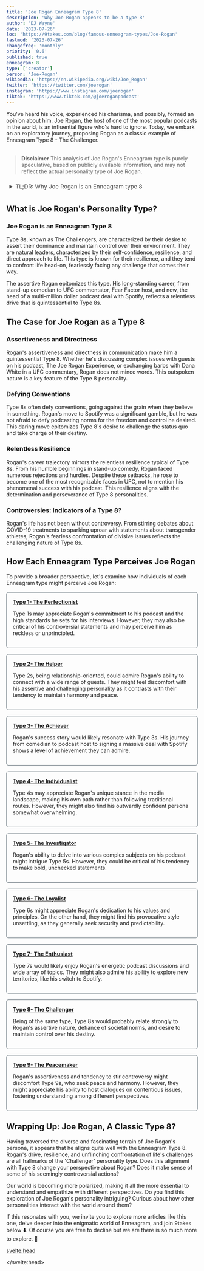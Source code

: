 ```yaml
---
title: 'Joe Rogan Enneagram Type 8'
description: 'Why Joe Rogan appears to be a type 8'
author: 'DJ Wayne'
date: '2023-07-26'
loc: 'https://9takes.com/blog/famous-enneagram-types/Joe-Rogan'
lastmod: '2023-07-26'
changefreq: 'monthly'
priority: '0.6'
published: true
enneagram: 8
type: ['creator']
person: 'Joe-Rogan'
wikipedia: 'https://en.wikipedia.org/wiki/Joe_Rogan'
twitter: 'https://twitter.com/joerogan'
instagram: 'https://www.instagram.com/joerogan'
tiktok: 'https://www.tiktok.com/@joeroganpodcast'
---
```


<!-- notes: bring up wife, podcast, net worth, height, age, spotify, fear factor, ufc, dana white, "joe rogan with family" -->

<script>
	import  PopCard  from "../../../lib/components/atoms/PopCard.svelte";
</script>

<p class="firstLetter">You've heard his voice, experienced his charisma, and possibly, formed an opinion about him. Joe Rogan, the host of one of the most popular podcasts in the world, is an influential figure who's hard to ignore. Today, we embark on an exploratory journey, proposing Rogan as a classic example of Enneagram Type 8 - The Challenger.</p>

<div
	style="display: flex;
    justify-content: center;
    margin: 1rem 0;
	"
>
	<PopCard
		image={`/types/8s/${'Joe-Rogan'}.webp`}
		showIcon={false}
		displayText="Joe Rogan"
		subtext=""
	/>
</div>

> **Disclaimer** This analysis of Joe Rogan's Enneagram type is purely speculative, based on publicly available information, and may not reflect the actual personality type of Joe Rogan.

<details>
<summary class="accordion">TL;DR: Why Joe Rogan is an Enneagram type 8 </summary>
<div class="panel">
<ul>
<li><b>Fearless Challenger -</b> Joe Rogan, known for his wildly popular podcast, The Joe Rogan Experience, exemplifies an Enneagram Type 8, the Challenger. His assertive communication style, willingness to confront complex issues, and daring choices, like his move to Spotify, showcase his desire to assert dominance and maintain control - classic traits of Type 8.
</li>
<li><b>Unyielding Resilience -</b> Behind the scenes, Rogan embodies the relentless resilience typical of Type 8s. From his early stand-up comedy days through numerous rejections to the top of podcasting fame, his unwavering determination and persistent resilience illustrate the perseverance of this personality type.
</li>
<li><b>Fearless Confrontation -</b> Rogan's life has its share of controversy, from sparking debates about COVID-19 treatments to statements about transgender athletes. These fearless confrontations with divisive issues reflect Type 8's childhood wounds, stemming from a fear of being controlled or harmed by others. This insight into Rogan's actions may help us empathize with his controversial stance.
</li>
<li><b>Desire for Control -</b> Rogan's actions can be traced back to the core motivation of Enneagram Type 8 - a desire for control and self-reliance. His trajectory from UFC commentator to his gamble with Spotify reflects a drive for personal autonomy and control over his destiny, quintessential Type 8 traits.
</li>
</ul>
  </div>
</details>

## What is Joe Rogan's Personality Type?

### Joe Rogan is an Enneagram Type 8

Type 8s, known as The Challengers, are characterized by their desire to assert their dominance and maintain control over their environment. They are natural leaders, characterized by their self-confidence, resilience, and direct approach to life. This type is known for their resilience, and they tend to confront life head-on, fearlessly facing any challenge that comes their way.

The assertive Rogan epitomizes this type. His long-standing career, from stand-up comedian to UFC commentator, Fear Factor host, and now, the head of a multi-million dollar podcast deal with Spotify, reflects a relentless drive that is quintessential to Type 8s.

## The Case for Joe Rogan as a Type 8

### Assertiveness and Directness

Rogan's assertiveness and directness in communication make him a quintessential Type 8. Whether he's discussing complex issues with guests on his podcast, The Joe Rogan Experience, or exchanging barbs with Dana White in a UFC commentary, Rogan does not mince words. This outspoken nature is a key feature of the Type 8 personality.

### Defying Conventions

Type 8s often defy conventions, going against the grain when they believe in something. Rogan's move to Spotify was a significant gamble, but he was not afraid to defy podcasting norms for the freedom and control he desired. This daring move epitomizes Type 8's desire to challenge the status quo and take charge of their destiny.

### Relentless Resilience

Rogan's career trajectory mirrors the relentless resilience typical of Type 8s. From his humble beginnings in stand-up comedy, Rogan faced numerous rejections and hurdles. Despite these setbacks, he rose to become one of the most recognizable faces in UFC, not to mention his phenomenal success with his podcast. This resilience aligns with the determination and perseverance of Type 8 personalities.

### Controversies: Indicators of a Type 8?

Rogan's life has not been without controversy. From stirring debates about COVID-19 treatments to sparking uproar with statements about transgender athletes, Rogan's fearless confrontation of divisive issues reflects the challenging nature of Type 8s.

## How Each Enneagram Type Perceives Joe Rogan

To provide a broader perspective, let's examine how individuals of each Enneagram type might perceive Joe Rogan:

<article>
	<a href="/blog/enneagram/enneagram-type-1"><b>Type 1- The Perfectionist</b></a>
  <p>Type 1s may appreciate Rogan's commitment to his podcast and the high standards he sets for his interviews. However, they may also be critical of his controversial statements and may perceive him as reckless or unprincipled.</p>
</article>
<article>
	<a href="/blog/enneagram/enneagram-type-2"><b>Type 2- The Helper</b></a>
  <p>Type 2s, being relationship-oriented, could admire Rogan's ability to connect with a wide range of guests. They might feel discomfort with his assertive and challenging personality as it contrasts with their tendency to maintain harmony and peace.</p>
</article>
<article>
	<a href="/blog/enneagram/enneagram-type-3"><b>Type 3- The Achiever</b></a>
  <p>Rogan's success story would likely resonate with Type 3s. His journey from comedian to podcast host to signing a massive deal with Spotify shows a level of achievement they can admire.</p>
</article>
<article>
	<a href="/blog/enneagram/enneagram-type-4"><b>Type 4- The Individualist</b></a>
  <p>Type 4s may appreciate Rogan's unique stance in the media landscape, making his own path rather than following traditional routes. However, they might also find his outwardly confident persona somewhat overwhelming.</p>
</article>
<article>
	<a href="/blog/enneagram/enneagram-type-5"><b>Type 5- The Investigator</b></a>
  <p>Rogan's ability to delve into various complex subjects on his podcast might intrigue Type 5s. However, they could be critical of his tendency to make bold, unchecked statements.</p>
</article>
<article>
	<a href="/blog/enneagram/enneagram-type-6"><b>Type 6- The Loyalist</b></a>
  <p>Type 6s might appreciate Rogan's dedication to his values and principles. On the other hand, they might find his provocative style unsettling, as they generally seek security and predictability.</p>
</article>
<article>
	<a href="/blog/enneagram/enneagram-type-7"><b>Type 7- The Enthusiast</b></a>
	<p>Type 7s would likely enjoy Rogan's energetic podcast discussions and wide array of topics. They might also admire his ability to explore new territories, like his switch to Spotify.</p>
</article>
<article>
	<a href="/blog/enneagram/enneagram-type-8"><b>Type 8- The Challenger</b></a>
	<p>Being of the same type, Type 8s would probably relate strongly to Rogan's assertive nature, defiance of societal norms, and desire to maintain control over his destiny.</p>
</article>
<article>
	<a href="/blog/enneagram/enneagram-type-9"><b>Type 9- The Peacemaker</b></a>
	<p>Rogan's assertiveness and tendency to stir controversy might discomfort Type 9s, who seek peace and harmony. However, they might appreciate his ability to host dialogues on contentious issues, fostering understanding among different perspectives.</p>
</article>

## Wrapping Up: Joe Rogan, A Classic Type 8?

Having traversed the diverse and fascinating terrain of Joe Rogan's persona, it appears that he aligns quite well with the Enneagram Type 8. Rogan's drive, resilience, and unflinching confrontation of life's challenges are all hallmarks of the 'Challenger' personality type. Does this alignment with Type 8 change your perspective about Rogan? Does it make sense of some of his seemingly controversial actions?

Our world is becoming more polarized, making it all the more essential to understand and empathize with different perspectives. Do you find this exploration of Joe Rogan's personality intriguing? Curious about how other personalities interact with the world around them?

If this resonates with you, we invite you to explore more articles like this one, delve deeper into the enigmatic world of Enneagram, and join 9takes below ⬇️. Of course you are free to decline but we are there is so much more to explore. 🚀

<svelte:head>

<script type="application/ld+json">
	{
  "@context": "http://schema.org",
  "@graph": [
    {
      "@type": "Article",
      "articleBody": "This article delves into Joe Rogan's personality traits through the lens of the Enneagram Type 8. It examines various facets of Joe's life, career, and perspectives that exemplify Type 8 traits. The key points discuss Joe's assertive and bold nature, his inner world, a prominent controversy, and his core motivations.",
      "creator" : ["DJ Wayne"],
      "author": {
        "@type": "Person",
        "name": "DJ Wayne",
        "sameAs": ["https://www.instagram.com/djwayne3/", "https://www.youtube.com/@djwayne3", "https://www.linkedin.com/in/davidtwayne/", "https://twitter.com/djwayne3"
        ]
      },
      "dateModified": {
        "@type": "Date",
        "@value": "2023-07-26"
      },
      "datePublished": {
        "@type": "Date",
        "@value": "2023-07-26"
      },
      "description": "This blog post explores why Joe Rogan might be an Enneagram Type 8. It discusses his personality traits, his daily routine, a significant controversy, and how all these aspects connect to the core attributes of a Type 8.",
      "headline": "Understanding Joe Rogan: A Deep Dive Into His Enneagram Type 8 Personality",
      "image": {
        "@type": "ImageObject",
        "height": 900,
        "url": "https://9takes.com/types/8s/Joe-Rogan.webp",
        "width": 900
      },
      "mainEntityOfPage": {
        "@id": "https://9takes.com/blog/famous-enneagram-types/Joe-Rogan",
        "@type": "WebPage"
      },
      "mentions": {
        "@type": "Person",
        "name": "Joe Rogan",
        "sameAs": ["https://en.wikipedia.org/wiki/Joe_Rogan", "https://twitter.com/joerogan", "https://www.instagram.com/joerogan/", "https://open.spotify.com/show/4rOoJ6Egrf8K2IrywzwOMk"]
      },
      "publisher": {
        "@type": "Organization",
        "sameAs": ["https://www.instagram.com/9takesdotcom/", "https://twitter.com/9takesdotcom"],
        "logo": {
          "@type": "ImageObject",
          "url": "https://9takes.com/brand/darkRubix.png"
        },
        "name": "9takes"
      }
    },
    {
      "@type": "FAQPage",
      "mainEntity": [
        {
          "@type": "Question",
          "acceptedAnswer": {
            "@type": "Answer",
            "text": "Joe Rogan exemplifies many characteristics of Enneagram Type 8 personalities. His boldness, assertiveness, desire for control and influence, and tendency to challenge societal norms are all traits typically associated with this Enneagram type."
          },
          "name": "Why is Joe Rogan considered an Enneagram Type 8?"
        },
        {
          "@type": "Question",
          "acceptedAnswer": {
            "@type": "Answer",
            "text": "Rogan's unfiltered podcast discussions, willingness to engage with diverse perspectives, and his ability to push back against conventional wisdom are all indicative of his Type 8 personality. His move to Spotify also demonstrates a desire to control his own destiny, a common trait of Type 8s."
          },
          "name": "What are some examples of Joe Rogan's Type 8 characteristics?"
        },
		{
          "@type": "Question",
          "acceptedAnswer": {
            "@type": "Answer",
            "text": "Joe Rogan is known for his assertive, bold, and sometimes controversial nature. He is unafraid to confront issues head-on and values his autonomy highly. These descriptions are based on public perception and his portrayed image in the media. To know his exact personality, one would have to know him personally."
          },
          "name": "What is Joe Rogan's personality?"
        },
		{
          "@type": "Question",
          "acceptedAnswer": {
            "@type": "Answer",
            "text": "Joe Rogan is an Enneagram type 8, also known as The Challenger. This Enneagram type is assertive, protective, and driven, often motivated by a desire to remain in control and to resist any form of control by others. This assessment is based on public information and not directly confirmed by Joe Rogan himself."
          },
          "name": "What is Joe Rogan's Enneagram type?"
        }
      ]
    }
  ]
}
</script>

</svelte:head>

<style lang="scss">
article {
    border: 1px solid #52616b;
    margin-top: 1rem;
    padding: 1rem;
    border-radius: 5px;
  }
  .accordion {
    color: #444;
    cursor: pointer;
    padding: 0.5rem;
    border: none;
    text-align: left;
    outline: none;
    font-size: 15px;
    transition: 0.4s;
  }

  .accordion:hover {
    background-color: var(--color-theme-purple-v);
    color: var(--color-theme-purple);
  }

  /*.panel:hover {

    background-color: #ccc;

}*/

  .panel {
    padding: 18px;
    /*display: none;*/
    background-color: white;
    overflow: hidden;

  }
</style>
